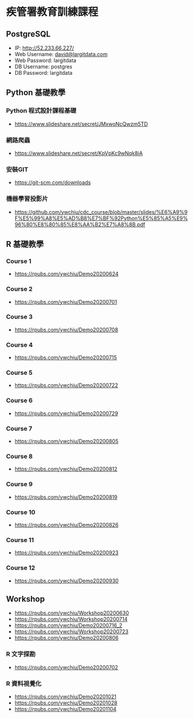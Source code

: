 # 疾管署教育訓練課程

## PostgreSQL

- IP: http://52.233.66.227/
- Web Username: david@largitdata.com
- Web Password: largitdata
- DB Username: postgres
- DB Password: largitdata


## Python 基礎教學

### Python 程式設計課程基礎
- https://www.slideshare.net/secret/JMxwoNcQwzm5TD

### 網路爬蟲
- https://www.slideshare.net/secret/KpVpKc9wNqk8iA

### 安裝GIT
- https://git-scm.com/downloads

### 機器學習投影片
- https://github.com/ywchiu/cdc_course/blob/master/slides/%E6%A9%9F%E5%99%A8%E5%AD%B8%E7%BF%92Python%E5%85%A5%E9%96%80%E8%80%85%E8%AA%B2%E7%A8%8B.pdf


## R 基礎教學

### Course 1
- https://rpubs.com/ywchiu/Demo20200624

### Course 2
- https://rpubs.com/ywchiu/Demo20200701

### Course 3
- https://rpubs.com/ywchiu/Demo20200708

### Course 4
- https://rpubs.com/ywchiu/Demo20200715

### Course 5
- https://rpubs.com/ywchiu/Demo20200722

### Course 6
- https://rpubs.com/ywchiu/Demo20200729

### Course 7
- https://rpubs.com/ywchiu/Demo20200805

### Course 8
- https://rpubs.com/ywchiu/Demo20200812

### Course 9
- https://rpubs.com/ywchiu/Demo20200819

### Course 10
- https://rpubs.com/ywchiu/Demo20200826

### Course 11
- https://rpubs.com/ywchiu/Demo20200923

### Course 12
- https://rpubs.com/ywchiu/Demo20200930




## Workshop
- https://rpubs.com/ywchiu/Workshop20200630
- https://rpubs.com/ywchiu/Workshop20200714
- https://rpubs.com/ywchiu/Demo20200716_2
- https://rpubs.com/ywchiu/Workshop20200723
- https://rpubs.com/ywchiu/Demo20200806

### R 文字探勘
- https://rpubs.com/ywchiu/Demo20200702

### R 資料視覺化
- https://rpubs.com/ywchiu/Demo20201021
- https://rpubs.com/ywchiu/Demo20201028
- https://rpubs.com/ywchiu/Demo20201104
